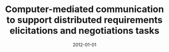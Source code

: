 ---
title: "Computer-mediated communication to support distributed requirements elicitations and negotiations tasks"
collection: publications
category: manuscripts
permalink: /publication/2012-01-01-Computer-mediated-communication-to-support-distributed-requirements-elicitations-and-negotiations-tasks
date: 2012-01-01
venue: 'Empir. Softw. Eng.'
paperurl: 'https://doi.org/10.1007/s10664-011-9179-3'
citation: ' Fabio Calefato,  Daniela Damian,  Filippo Lanubile, &quot;Computer-mediated communication to support distributed requirements elicitations and negotiations tasks.&quot; <i>Empir. Softw. Eng.</i>, 2012. DOI: <a href="https://doi.org/10.1007/s10664-011-9179-3">10.1007/s10664-011-9179-3</a>.'
doi: 10.1007/s10664-011-9179-3'
---